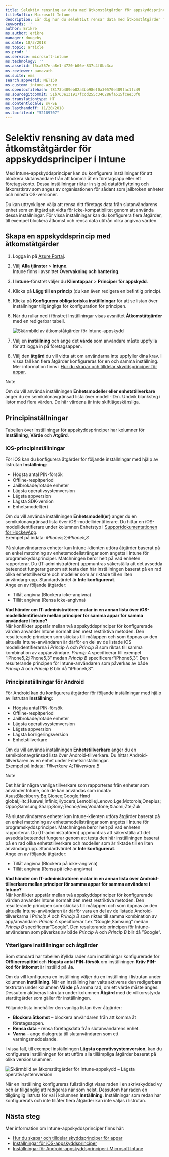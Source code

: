 ```yaml
---
title: Selektiv rensning av data med åtkomståtgärder för appskyddsprinciper
titleSuffix: Microsoft Intune
description: Lär dig hur du selektivt rensar data med åtkomståtgärder för appskyddsprinciper i Microsoft Intune.
keywords: ''
author: Erikre
ms.author: erikre
manager: dougeby
ms.date: 10/3/2018
ms.topic: article
ms.prod: ''
ms.service: microsoft-intune
ms.technology: ''
ms.assetid: f5ca557e-a8e1-4720-b06e-837c4f0bc3ca
ms.reviewer: aanavath
ms.suite: ems
search.appverid: MET150
ms.custom: intune-azure
ms.openlocfilehash: f8173b409eb82a3bb98ef0a30570e489fac1fc49
ms.sourcegitcommit: 51b763e131917fccd255c346286fa515fcee33f0
ms.translationtype: HT
ms.contentlocale: sv-SE
ms.lasthandoff: 11/20/2018
ms.locfileid: "52189707"
---
```

# <a name="selectively-wipe-data-using-app-protection-policy-access-actions-in-intune"></a>Selektiv rensning av data med åtkomståtgärder för appskyddsprinciper i Intune

Med Intune-appskyddsprinciper kan du konfigurera inställningar för att blockera slutanvändare från att komma åt en företagsapp eller ett företagskonto. Dessa inställningar riktar in sig på dataförflyttning och åtkomstkrav som anges av organisationen för sådant som jailbroken enheter och minsta OS-versioner.
 
Du kan uttryckligen välja att rensa ditt företags data från slutanvändarens enhet som en åtgärd att vidta för icke-kompatibilitet genom att använda dessa inställningar. För vissa inställningar kan du konfigurera flera åtgärder, till exempel blockera åtkomst och rensa data utifrån olika angivna värden.

## <a name="create-an-app-protection-policy-using-access-actions"></a>Skapa en appskyddsprincip med åtkomståtgärder

1. Logga in på [Azure Portal](https://portal.azure.com).
2. Välj **Alla tjänster** > **Intune**.  
    Intune finns i avsnittet **Övervakning och hantering**.
3. I **Intune**-fönstret väljer du **Klientappar** > **Principer för appskydd**.
4. Klicka på **Lägg till en princip** (du kan även redigera en befintlig princip). 
5. Klicka på **Konfigurera obligatoriska inställningar** för att se listan över inställningar tillgängliga för konfiguration för principen. 
6. När du rullar ned i fönstret Inställningar visas avsnittet **Åtkomståtgärder** med en redigerbar tabell.

    ![Skärmbild av åtkomståtgärder för Intune-appskydd](./media/apps-selective-wipe-access-actions01.png)

7. Välj en **inställning** och ange det **värde** som användare måste uppfylla för att logga in på företagsappen. 
8. Välj den **åtgärd** du vill vidta att om användarna inte uppfyller dina krav. I vissa fall kan flera åtgärder konfigureras för en och samma inställning. Mer information finns i [Hur du skapar och tilldelar skyddsprinciper för appar](app-protection-policies.md).

>[!NOTE]
> Om du vill använda inställningen **Enhetsmodeller eller enhetstillverkare** anger du en semikolonavgränsad lista över modell-ID:n. Undvik blanksteg i listor med flera värden. De här värdena är inte skiftlägeskänsliga. 

## <a name="policy-settings"></a>Principinställningar 

Tabellen över inställningar för appskyddsprinciper har kolumner för **Inställning**, **Värde** och **Åtgärd**.

### <a name="ios-policy-settings"></a>iOS-principinställningar
För iOS kan du konfigurera åtgärder för följande inställningar med hjälp av listrutan **Inställning**:
-  Högsta antal PIN-försök
-  Offline-respitperiod
-  Jailbrokade/rotade enheter
-  Lägsta operativsystemversion
-  Lägsta appversion
-  Lägsta SDK-version
-  Enhetsmodell(er)

Om du vill använda inställningen **Enhetsmodell(er)** anger du en semikolonavgränsad lista över iOS-modellidentifierare. Du hittar en iOS-modellidentifierare under kolumnen Enhetstyp i [Supportdokumentationen för HockeyApp](https://support.hockeyapp.net/kb/client-integration-ios-mac-os-x-tvos/ios-device-types).<br>
Exempel på indata: *iPhone5,2;iPhone5,3*

På slutanvändarens enheter kan Intune-klienten utföra åtgärder baserat på en enkel matchning av enhetsmodellsträngar som angetts i Intune för programskyddsprinciper. Matchningen beror helt på vad enheten rapporterar. Du (IT-administratören) uppmuntras säkerställa att det avsedda beteendet fungerar genom att testa den här inställningen baserat på en rad olika enhetstillverkare och modeller som är riktade till en liten användargrupp. Standardvärdet är **Inte konfigurerat**.<br>
Ange en av följande åtgärder: 
- Tillåt angivna (Blockera icke-angivna)
- Tillåt angivna (Rensa icke-angivna)

**Vad händer om IT-administratören matar in en annan lista över iOS-modellidentifierare mellan principer för samma appar för samma användare i Intune?**<br>
När konflikter uppstår mellan två appskyddsprinciper för konfigurerade värden använder Intune normalt den mest restriktiva metoden. Den resulterande principen som skickas till målappen och som öppnas av den aktuella Intune-användaren är därför en del av de listade iOS modellidentifierarna i *Princip A* och *Princip B* som riktas till samma kombination av app/användare. *Princip A* specificerar till exempel ”iPhone5,2;iPhone5,3” medan *Princip B* specificerar”iPhone5,3”. Den resulterande principen för Intune-användaren som påverkas av både *Princip A* och *Princip B* blir då ”iPhone5,3”. 

### <a name="android-policy-settings"></a>Principinställningar för Android

För Android kan du konfigurera åtgärder för följande inställningar med hjälp av listrutan **Inställning**:
-  Högsta antal PIN-försök
-  Offline-respitperiod
-  Jailbrokade/rotade enheter
-  Lägsta operativsystemversion
-  Lägsta appversion
-  Lägsta korrigeringsversion
-  Enhetstillverkare

Om du vill använda inställningen **Enhetstillverkare** anger du en semikolonavgränsad lista över Android-tillverkare. Du hittar Android-tillverkaren av en enhet under Enhetsinställningar.<br>
Exempel på indata: *Tillverkare A;Tillverkare B* 

>[!NOTE]
> Det här är några vanliga tillverkare som rapporteras från enheter som använder Intune, och de kan användas som indata: Asus;Blackberry;Bq;Gionee;Google;Hmd global;Htc;Huawei;Infinix;Kyocera;Lemobile;Lenovo;Lge;Motorola;Oneplus;Oppo;Samsung;Sharp;Sony;Tecno;Vivo;Vodafone;Xiaomi;Zte;Zuk

På slutanvändarens enheter kan Intune-klienten utföra åtgärder baserat på en enkel matchning av enhetsmodellsträngar som angetts i Intune för programskyddsprinciper. Matchningen beror helt på vad enheten rapporterar. Du (IT-administratören) uppmuntras att säkerställa att det avsedda beteendet fungerar genom att testa den här inställningen baserat på en rad olika enhetstillverkare och modeller som är riktade till en liten användargrupp. Standardvärdet är **Inte konfigurerat**.<br>
Ange en av följande åtgärder: 
- Tillåt angivna (Blockera på icke-angivna)
- Tillåt angivna (Rensa på icke-angivna)

**Vad händer om IT-administratören matar in en annan lista över Android-tillverkare mellan principer för samma appar för samma användare i Intune?**<br>
När konflikter uppstår mellan två appskyddsprinciper för konfigurerade värden använder Intune normalt den mest restriktiva metoden. Den resulterande principen som skickas till målappen och som öppnas av den aktuella Intune-användaren är därför vara en del av de listade Android-tillverkarna i *Princip A* och *Princip B* som riktas till samma kombination av app/användare. *Princip A* specificerar t.ex ”Google,Samsung” medan *Princip B* specificerar”Google”. Den resulterande principen för Intune-användaren som påverkas av både *Princip A* och *Princip B* blir då ”Google”. 

### <a name="additional-settings-and-actions"></a>Ytterligare inställningar och åtgärder 

Som standard har tabellen ifyllda rader som inställningar konfigurerade för **Offlinerespittid** och **Högsta antal PIN-försök** om inställningen **Kräv PIN-kod för åtkomst** är inställd på **Ja**.
 
Om du vill konfigurera en inställning väljer du en inställning i listrutan under kolumnen **Inställning**. När en inställning har valts aktiveras den redigerbara textrutan under kolumnen **Värde** på amma rad, om ett värde måste anges. Dessutom aktiveras listrutan under kolumnen **Åtgärd** med de villkorsstyrda startåtgärder som gäller för inställningen. 

Följande lista innehåller den vanliga listan över åtgärder:
-  **Blockera åtkomst** – blockera användaren från att komma åt företagsappen.
-  **Rensa data** – rensa företagsdata från slutanvändarens enhet.
-  **Varna** – ange dialogruta till slutanvändaren som ett varningsmeddelande.

I vissa fall, till exempel inställningen **Lägsta operativsystemversion**, kan du konfigurera inställningen för att utföra alla tillämpliga åtgärder baserat på olika versionsnummer. 

![Skärmbild av åtkomståtgärder för Intune-appskydd – Lägsta operativsystemversion](./media/apps-selective-wipe-access-actions05.png)

När en inställning konfigureras fullständigt visas raden i en skrivskyddad vy och är tillgänglig att redigeras när som helst. Dessutom har raden en tillgänglig listruta för val i kolumnen **Inställning**. Inställningar som redan har konfigurerats och inte tillåter flera åtgärder kan inte väljas i listrutan.

## <a name="next-steps"></a>Nästa steg

Mer information om Intune-appskyddsprinciper finns här:
- [Hur du skapar och tilldelar skyddsprinciper för appar](app-protection-policies.md)
- [Inställningar för iOS-appskyddsprinciper](app-protection-policy-settings-ios.md)
- [Inställningar för Android-appskyddsprinciper i Microsoft Intune](app-protection-policy-settings-android.md) 
